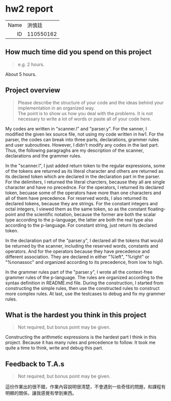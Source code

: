 # hw2 report

|||
|-:|:-|
|Name|洪慎廷|
|ID|110550162|

## How much time did you spend on this project

> e.g. 2 hours.

About 5 hours.

## Project overview

> Please describe the structure of your code and the ideas behind your implementation in an organized way. \
> The point is to show us how you deal with the problems. It is not necessary to write a lot of words or paste all of your code here. 

My codes are written in "scanner.l" and "parser.y". For the sanner, I modified the given lex source file, not using my code written in hw1. For the parser, the codes can break into three parts, declarations, grammer rules and user subroutines. However, I didn't modify any codes in the last part. Thus, the following paragraghs are my  description of the scanner, declarations and the grammer rules.

In the "scanner.l", I just added return token to the regular expressions, some of the tokens are returned as its literal character and others are returned as its declared token which are declared in the declaration part in the parser. For the delimiters, I returned the literal charcters, because they all are single character and have no precednce. For the operators, I returned its declared token, becuase some of the operators have more than one characters and all of them have precedence. For reserved words, I also returned its declared tokens, because they are strings. For the constant integers and octal integers, I viewed them as the same token, so as the constant floating-point and the scientific notation, because the former are both the scalar type according to the p-language, the latter are both the real type also according to the p-language. For constant string, just return its declared token.

In the declaration part of the "parser.y", I declared all the tokens that would be returned by the scanner, including the reserved words, constants and operators. And for the operators because they have precedence and different association. They are declared in either "%left", "%right" or "%nonassoc" and organized according to its precedence, from low to high.

In the grammer rules part of the "parser.y", I wrote all the context-free grammer rules of the p-language. The rules are organized according to the syntax definition in README.md file. During the construction, I started from constructing the simple rules, then use the constructed rules to construct more complex rules. At last, use the testcases to debug and fix my grammer rules.

## What is the hardest you think in this project

> Not required, but bonus point may be given.

Constructing the arithmetic expressions is the hardest part I think in this project. Because it has many rules and precedence to follow. It took me quite a time to think, write and debug this part.

## Feedback to T.A.s

> Not required, but bonus point may be given.

這份作業出的很不錯，作業內容說明很清楚，不會遇到一些奇怪的問題，和課程有明顯的關係，讓我感覺有學到東西。
